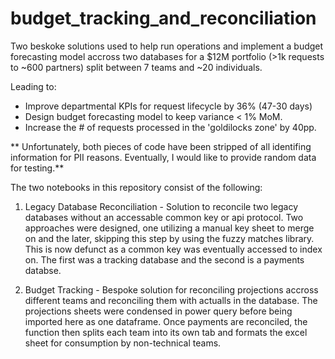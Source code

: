 # budget_tracking_and_reconciliation
 
 
Two beskoke solutions used to help run operations and implement a budget forecasting model accross two databases for a $12M portfolio (>1k requests to ~600 partners) split between 7 teams and ~20 individuals.

Leading to:
- Improve departmental KPIs for request lifecycle by 36% (47-30 days)
- Design budget forecasting model to keep variance < 1% MoM.
- Increase the # of requests processed in the 'goldilocks zone' by 40pp.
 
 ** Unfortunately, both pieces of code have been stripped of all identifing information for PII reasons. Eventually, I would like to provide random data for testing.**
 
The two notebooks in this repository consist of the following:

1. Legacy Database Reconciliation - Solution to reconcile two legacy databases without an accessable common key or api protocol. Two approaches were designed, one utilizing a manual key sheet to merge on and the later, skipping this step by using the fuzzy matches library. This is now defunct as a common key was eventually accessed to index on. The first was a tracking database and the second is a payments databse.

2.  Budget Tracking - Bespoke solution for reconciling projections accross different teams and reconciling them with actualls in the database. The projections sheets were condensed in power query before being imported here as one dataframe. Once payments are reconciled, the function then splits each team into its own tab and formats the excel sheet for consumption by non-technical teams.  
